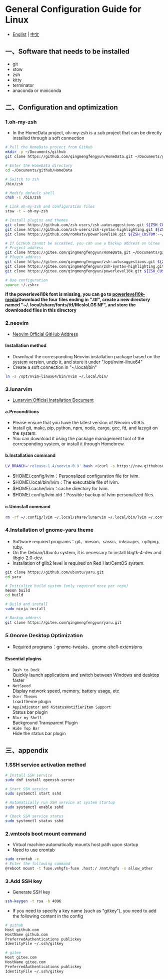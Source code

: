 # General Configuration Guide for Linux

- [Englist](./README.md) | [中文](./docs/README.zh-CN.md)

## 一、Software that needs to be installed
- git 
- stow 
- zsh 
- kitty 
- terminator 
- anaconda or miniconda

## 二、Configuration and optimization

### 1.oh-my-zsh
- In the HomeData project, oh-my-zsh is a sub project that can be directly installed through a soft connection
```sh
# Pull the HomeData project from GitHub
mkdir -p ~/Documents/github
git clone https://github.com/qingmengfengyun/HomeData.git ~/Documents/github/HomeData --recurse-submodules

# Enter the HomeData directory
cd ~/Documents/github/HomeData

# Switch to zsh
/bin/zsh

# Modify default shell
chsh -s /bin/zsh

# Link oh-my-zsh and configuration files 
stow -t ~ oh-my-zsh

# Install plugins and themes
git clone https://github.com/zsh-users/zsh-autosuggestions.git ${ZSH_CUSTOM:-~/.oh-my-zsh/custom}/plugins/zsh-autosuggestions
git clone https://github.com/zsh-users/zsh-syntax-highlighting.git ${ZSH_CUSTOM:-~/.oh-my-zsh/custom}/plugins/zsh-autosuggestions
git clone https://github.com/romkatv/powerlevel10k.git ${ZSH_CUSTOM:-~/.oh-my-zsh/custom}/themes/powerlevel10k

# If GitHub cannot be accessed, you can use a backup address on Gitee
# Project address
git clone https://gitee.com/qingmengfengyun/HomeData.git ~/Documents/github/HomeData --recurse-submodules
# Plugin address
git clone https://gitee.com/qingmengfengyun/zsh-autosuggestions.git ${ZSH_CUSTOM:-~/.oh-my-zsh/custom}/plugins/zsh-autosuggestions
git clone https://gitee.com/qingmengfengyun/zsh-syntax-highlighting.git ${ZSH_CUSTOM:-~/.oh-my-zsh/custom}/plugins/zsh-syntax-highlighting
git clone https://gitee.com/qingmengfengyun/powerlevel10k.git ${ZSH_CUSTOM:-~/.oh-my-zsh/custom}/themes/powerlevel10k

# Use configuration
source ~/.zshrc
```

**If the powerlevel10k font is missing, you can go to [powerlevel10k-media](https://gitee.com/qingmengfengyun/powerlevel10k-media)Download the four files ending in ".ttf", create a new directory named "~/. local/share/fonts/ttf/MesloLGS NF", and store the downloaded files in this directory**


### 2.neovim

- [Neovim Official GitHub Address](https://github.com/neovim/neovim)

#### Installation method
- Download the corresponding Neovim installation package based on the system version, unzip it, and store it under "/opt/nvim-linux64"
- Create a soft connection in "~/.local/bin"
```sh
ln -s /opt/nvim-linux64/bin/nvim ~/.local/bin/
```

### 3.lunarvim
- [Lunarvim Official Installation Document](https://www.lunarvim.org/zh-Hans/docs/installation)
#### a.Preconditions
- Please ensure that you have the latest version of Neovim v0.9.5.
- Install git, make, pip, python, npm, node, cargo, gcc, fd, and lazygit on the system.
- You can download it using the package management tool of the corresponding system, or install it through Homebrew.
#### b.Installation command
```sh
LV_BRANCH='release-1.4/neovim-0.9' bash <(curl -s https://raw.githubusercontent.com/LunarVim/LunarVim/release-1.4/neovim-0.9/utils/installer/install.sh)
```
- $HOME/.config/lvim：Personalized configuration file for lvim.
- $HOME/.local/bin/lvim：The executable file of lvim.
- $HOME/.cache/lvim：cache directory for lvim.
- $HOME/.config/lvim.old：Possible backup of lvim personalized files.
#### c.Uninstall command
```sh
rm -rf ~/.config/lvim ~/.local/share/lunarvim ~/.local/bin/lvim ~/.config/lvim.old ~/.cache/lvim 
```


### 4.Installation of gnome-yaru theme
- Software required programs：git、meson、sassc、inkscape、optipng、ruby.
- On the Debian/Ubuntu system, it is necessary to install libgtk-4-dev and libgio-2.0-dev.
- Installation of glib2 level is required on Red Hat/CentOS system.
```sh
git clone https://github.com/ubuntu/yaru.git
cd yaru

# Initialize build system (only required once per repo)
meson build
cd build

# Build and install
sudo ninja install

# Backup address
git clone https://gitee.com/qingmengfengyun/yaru.git
```

### 5.Gnome Desktop Optimization
- Required programs：gnome-tweaks、gnome-shell-extensions
#### Essential plugins
- `Dash to Dock`  
Quickly launch applications and switch between Windows and desktop faster
- `NetSpeed`  
Display network speed, memory, battery usage, etc
- `User Themes`  
Load theme plugin
- `AppIndicator and KStatusNotifierItem Support`  
Status bar plugin
- `Blur my Shell`  
Background Transparent Plugin
- `Hide Top Bar`  
Hide the status bar plugin


## 三、appendix

### 1.SSH service activation method
```sh
# Install SSH service
sudo dnf install openssh-server

# Start SSH service
sudo systemctl start sshd

# Automatically run SSH service at system startup
sudo systemctl enable sshd

# Check SSH service status
sudo systemctl status sshd
```

### 2.vmtools boot mount command
- Virtual machine automatically mounts host path upon startup
- Need to use crontab
```sh
sudo crontab -e
# Enter the following command
@reboot mount -t fuse.vmhgfs-fuse .host:/ /mnt/hgfs -o allow_other
```

### 3.Add SSH key
- Generate SSH key
```sh
ssh-keygen -t rsa -b 4096
```
- If you need to specify a key name (such as "gitkey"), you need to add the following content in the config
```sh
# github
Host github.com
HostName github.com
PreferredAuthentications publickey
IdentityFile ~/.ssh/gitkey

# gitee
Host gitee.com
HostName gitee.com
PreferredAuthentications publickey
IdentityFile ~/.ssh/gitkey
```

